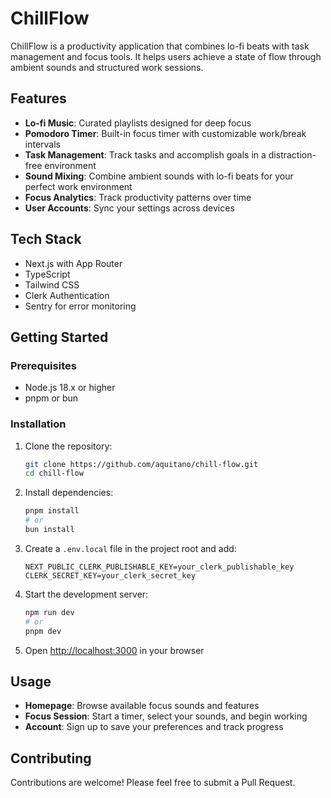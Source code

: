 # ChillFlow

ChillFlow is a productivity application that combines lo-fi beats with task management and focus tools. It helps users achieve a state of flow through ambient sounds and structured work sessions.

<!-- ![ChillFlow Screenshot](./public/screenshot.png) -->

## Features

- **Lo-fi Music**: Curated playlists designed for deep focus
- **Pomodoro Timer**: Built-in focus timer with customizable work/break intervals
- **Task Management**: Track tasks and accomplish goals in a distraction-free environment
- **Sound Mixing**: Combine ambient sounds with lo-fi beats for your perfect work environment
- **Focus Analytics**: Track productivity patterns over time
- **User Accounts**: Sync your settings across devices

## Tech Stack

- Next.js with App Router
- TypeScript
- Tailwind CSS
- Clerk Authentication
- Sentry for error monitoring

## Getting Started

### Prerequisites

- Node.js 18.x or higher
- pnpm or bun

### Installation

1. Clone the repository:

    ```bash
    git clone https://github.com/aquitano/chill-flow.git
    cd chill-flow
    ```

2. Install dependencies:

    ```bash
    pnpm install
    # or
    bun install
    ```

3. Create a `.env.local` file in the project root and add:

    ```env
    NEXT_PUBLIC_CLERK_PUBLISHABLE_KEY=your_clerk_publishable_key
    CLERK_SECRET_KEY=your_clerk_secret_key
    ```

4. Start the development server:

    ```bash
    npm run dev
    # or
    pnpm dev
    ```

5. Open [http://localhost:3000](http://localhost:3000) in your browser

## Usage

- **Homepage**: Browse available focus sounds and features
- **Focus Session**: Start a timer, select your sounds, and begin working
- **Account**: Sign up to save your preferences and track progress

## Contributing

Contributions are welcome! Please feel free to submit a Pull Request.
